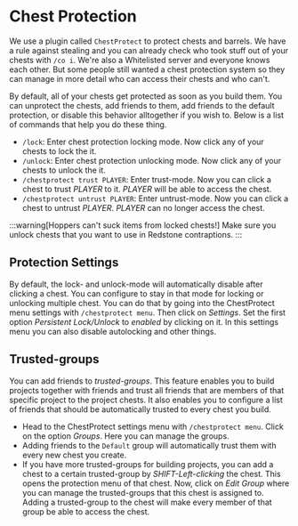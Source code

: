 # Chest Protection

We use a plugin called `ChestProtect` to protect chests and barrels. We have a rule against stealing and you can already check who took stuff out of your chests with `/co i`. We're also a Whitelisted server and everyone knows each other. But some people still wanted a chest protection system so they can manage in more detail who can access their chests and who can't. 

By default, all of your chests get protected as soon as you build them. You can unprotect the chests, add friends to them, add friends to the default protection, or disable this behavior alltogether if you wish to. Below is a list of commands that help you do these thing.

- `/lock`: Enter chest protection locking mode. Now click any of your chests to lock the it. 
- `/unlock`: Enter chest protection unlocking mode. Now click any of your chests to unlock the it. 
- `/chestprotect trust PLAYER`: Enter trust-mode. Now you can click a chest to trust *PLAYER* to it. *PLAYER* will be able to access the chest.
- `/chestprotect untrust PLAYER`: Enter untrust-mode. Now you can click a chest to untrust *PLAYER*. *PLAYER* can no longer access the chest. 

:::warning[Hoppers can't suck items from locked chests!]
Make sure you unlock chests that you want to use in Redstone contraptions.
:::

## Protection Settings
By default, the lock- and unlock-mode will automatically disable after clicking a chest. You can configure to stay in that mode for locking or unlocking multiple chest. You can do that by going into the ChestProtect menu settings with `/chestprotect menu`. Then click on *Settings*. Set the first option *Persistent Lock/Unlock* to *enabled* by clicking on it. In this settings menu you can also disable autolocking and other things.

## Trusted-groups

You can add friends to *trusted-groups*. This feature enables you to build projects together with friends and trust all friends that are members of that specific project to the project chests. It also enables you to configure a list of friends that should be automatically trusted to every chest you build.

- Head to the ChestProtect settings menu with `/chestprotect menu`. Click on the option *Groups*. Here you can manage the groups.
- Adding friends to the `Default` group will automatically trust them with every new chest you create.
- If you have more trusted-groups for building projects, you can add a chest to a certain trusted-group by *SHIFT-Left-clicking* the chest. This opens the protection menu of that chest. Now, click on *Edit Group* where you can manage the trusted-groups that this chest is assigned to. Adding a trusted-group to the chest will make every member of that group be able to access the chest. 